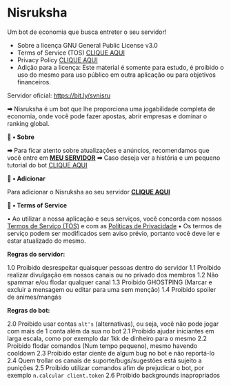 # Nisruksha
 Um bot de economia que busca entreter o seu servidor!
 - Sobre a licença GNU General Public License v3.0
 - Terms of Service (TOS) [CLIQUE AQUI](https://github.com/Eman134/Nisruksha-Bot/blob/master/TOS.md)
 - Privacy Policy [CLIQUE AQUI](https://github.com/Eman134/Nisruksha-Bot/blob/master/PRIVACY.md)
 - Adição para a licença: Este material é somente para estudo, é proibido o uso do mesmo para uso público em outra aplicação ou para objetivos financeiros.

Servidor oficial: https://bit.ly/svnisru

**➡** Nisruksha é um bot que lhe proporciona uma jogabilidade completa de economia, onde você pode fazer apostas, abrir empresas e dominar o ranking global.

**💭 • Sobre**

**➡** Para ficar atento sobre atualizações e anúncios, recomendamos que você entre em [**MEU SERVIDOR**]()
**➡** Caso deseja ver a história e um pequeno tutorial do bot [CLIQUE AQUI](https://eman134.github.io/nisruksha)

**📩 • Adicionar**

Para adicionar o Nisruksha ao seu servidor [**CLIQUE AQUI**](https://discord.com/oauth2/authorize?client_id=763815343507505183&scope=bot&permissions=388160)

**📑 • Terms of Service**

• Ao utilizar a nossa aplicação e seus serviços, você concorda com nossos [Termos de Serviço (TOS)](https://github.com/Eman134/Nisruksha-Bot/blob/master/TOS.md) e com as [Políticas de Privacidade](https://github.com/Eman134/Nisruksha-Bot/blob/master/PRIVACY.md)
• Os termos de serviço podem ser modificados sem aviso prévio, portanto você deve ler e estar atualizado do mesmo.

**Regras do servidor:**

1.0 Proibido desrespeitar quaisquer pessoas dentro do servidor
1.1 Proibido realizar divulgação em nossos canais ou no privado dos membros
1.2 Não spammar e/ou flodar qualquer canal
1.3 Proibido GHOSTPING (Marcar e excluir a mensagem ou editar para uma sem menção)
1.4 Proibido spoiler de animes/mangás

**Regras do bot:**

2.0 Proibido usar contas `alt's` (alternativas), ou seja, você não pode jogar com mais de 1 conta além da sua no bot
2.1 Proibido ajudar iniciantes em larga escala, como por exemplo dar 1kk de dinheiro para o mesmo
2.2 Proibido flodar comandos (Num tempo pequeno), mesmo havendo cooldown
2.3 Proibido estar ciente de algum bug no bot e não reportá-lo
2.4 Quem trollar os canais de suporte/bugs/sugestões está sujeito a punições
2.5 Proibido utilizar comandos afim de prejudicar o bot, por exemplo `n.calcular client.token`
2.6 Proibido backgrounds inapropriados
